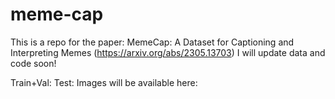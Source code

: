 # meme-cap
This is a repo for the paper: MemeCap: A Dataset for Captioning and Interpreting Memes (https://arxiv.org/abs/2305.13703)
I will update data and code soon!


Train+Val:
Test:
Images will be available here:
